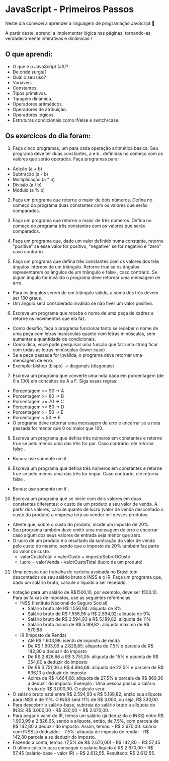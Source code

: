 # JavaScript - Primeiros Passos

Neste dia comecei a aprender a linguagem de programação JavScript 🎉

A partir deste, aprendi a implementar lógica nas páginas, tornando-as verdadeiramente interativas e dinâmicas !

## O que aprendi:

 - O que é o JavaScript (JS)?
 - De onde surgiu?
 - Qual o seu uso?
 - Variáveis.
 - Constantes.
 - Tipos primitivos.
 - Tipagem dinâmica.
 - Operadores aritméticos.
 - Operadores de atribuição.
 - Operadores lógicos.
 - Estruturas condicionais como if/else e switch/case.

 ## Os exercicos do dia foram:

 1. Faça cinco programas, um para cada operação aritmética básica. Seu programa deve ter duas constantes, a e b , definidas no começo com os valores que serão operados. Faça programas para:
 - Adição (a + b)
 - Subtração (a - b)
 - Multiplicação (a * b)
 - Divisão (a / b)
 - Módulo (a % b)

2. Faça um programa que retorne o maior de dois números. Defina no começo do programa duas constantes com os valores que serão comparados.

3. Faça um programa que retorne o maior de três números. Defina no começo do programa três constantes com os valores que serão comparados.

4. Faça um programa que, dado um valor definido numa constante, retorne "positive" se esse valor for positivo, "negative" se for negativo e "zero" caso contrário.

5. Faça um programa que defina três constantes com os valores dos três ângulos internos de um triângulo. Retorne true se os ângulos representarem os ângulos de um triângulo e false , caso contrário. Se algum ângulo for inválido o programa deve retornar uma mensagem de erro.
 - Para os ângulos serem de um triângulo válido, a soma dos três devem ser 180 graus.
 - Um ângulo será considerado inválido se não tiver um valor positivo.

6. Escreva um programa que receba o nome de uma peça de xadrez e retorne os movimentos que ela faz.
 - Como desafio, faça o programa funcionar tanto se receber o nome de uma peça com letras maiúsculas quanto com letras minúsculas, sem aumentar a quantidade de condicionais.
 - Como dica, você pode pesquisar uma função que faz uma string ficar com todas as letras minúsculas (lower case) .
 - Se a peça passada for inválida, o programa deve retornar uma mensagem de erro.
 - Exemplo: bishop (bispo) -> diagonals (diagonais)

7. Escreva um programa que converte uma nota dada em porcentagem (de 0 a 100) em conceitos de A a F. Siga essas regras:
 - Porcentagem >= 90 -> A
 - Porcentagem >= 80 -> B
 - Porcentagem >= 70 -> C
 - Porcentagem >= 60 -> D
 - Porcentagem >= 50 -> E
 - Porcentagem < 50 -> F
 - O programa deve retornar uma mensagem de erro e encerrar se a nota passada for menor que 0 ou maior que 100.

8. Escreva um programa que defina três números em constantes e retorne true se pelo menos uma das três for par. Caso contrário, ele retorna false .
 - Bonus: use somente um if .

9. Escreva um programa que defina três números em constantes e retorne true se pelo menos uma das três for ímpar. Caso contrário, ele retorna false .
 - Bonus: use somente um if .

10. Escreva um programa que se inicie com dois valores em duas constantes diferentes: o custo de um produto e seu valor de venda. A partir dos valores, calcule quanto de lucro (valor de venda descontado o custo do produto) a empresa terá ao vender mil desses produtos.
 - Atente que, sobre o custo do produto, incide um imposto de 20%.
 - Seu programa também deve emitir uma mensagem de erro e encerrar caso algum dos seus valores de entrada seja menor que zero.
 - O lucro de um produto é o resultado da subtração do valor de venda pelo custo do mesmo, sendo que o imposto de 20% também faz parte do valor de custo.
     - valorCustoTotal = valorCusto + impostoSobreOCusto
     - lucro = valorVenda - valorCustoTotal (lucro de um produto)

11. Uma pessoa que trabalha de carteira assinada no Brasil tem descontados de seu salário bruto o INSS e o IR. Faça um programa que, dado um salário bruto, calcule o líquido a ser recebido.
 -  notação para um salário de R$1500,10, por exemplo, deve ser 1500.10. Para as faixas de impostos, use as seguintes referências:
     - INSS (Instituto Nacional do Seguro Social)
         - Salário bruto até R$ 1.556,94: alíquota de 8%
         - Salário bruto de R$ 1.556,95 a R$ 2.594,92: alíquota de 9%
         - Salário bruto de R$ 2.594,93 a R$ 5.189,82: alíquota de 11%
         - Salário bruto acima de R$ 5.189,82: alíquota máxima de R$ 570,88
     - IR (Imposto de Renda)
         - Até R$ 1.903,98: isento de imposto de renda
         - De R$ 1.903,99 a 2.826,65: alíquota de 7,5% e parcela de R$ 142,80 a deduzir do imposto
         - De R$ 2.826,66 a R$ 3.751,05: alíquota de 15% e parcela de R$ 354,80 a deduzir do imposto
         - De R$ 3.751,06 a R$ 4.664,68: alíquota de 22,5% e parcela de R$ 636,13 a deduzir do imposto
         - Acima de R$ 4.664,68: alíquota de 27,5% e parcela de R$ 869,36 a deduzir do imposto.
Exemplo : Uma pessoa possui o salário bruto de R$ 3.000,00. O cálculo será:
 - O salário bruto está entre R$ 2.594,93 e R$ 5.189,82, então sua alíquota para INSS é de 11%. O INSS será 11% de R$ 3.000, ou seja, R$ 330,00.
 - Para descobrir o salário-base, subtraia do salário bruto a alíquota do INSS: R$ 3.000,00 - R$ 330,00 = R$ 2.670,00.
 - Para pegar o valor do IR, temos um salário (já deduzido o INSS) entre R$ 1.903,99 e 2.826,65, sendo a alíquota, então, de 7.5%, com parcela de R$ 142,80 a deduzir do imposto. Assim, temos:
         - R$ 2.670,00: salário com INSS já deduzido;
         - 7.5%: alíquota de imposto de renda;
         - R$ 142,80 parcela a se deduzir do imposto.
 - Fazendo a conta, temos: (7,5% de R$ 2.670,00) - R$ 142,80 = R$ 57,45
 - O último cálculo para conseguir o salário líquido é R$ 2.670,00 - R$ 57,45 (salário-base - valor IR) = R$ 2.612,55.
Resultado: R$ 2.612,55.